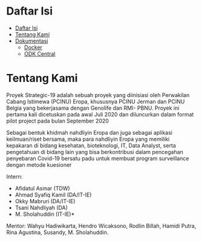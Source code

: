 # Daftar Isi
<!--ts-->
   * [Daftar Isi](#daftar-isi)
   * [Tentang Kami](#tentang-kami)
   * [Dokumentasi](./docs)
      * [Docker](./docs/docker.md)
      * [ODK Central](./docs/odk-central.md)
<!--te-->


# Tentang Kami

Proyek Strategic-19 adalah sebuah proyek yang diinisiasi oleh Perwakilan Cabang Istimewa (PCINU) Eropa, khususnya PCINU Jerman dan PCINU Belgia yang bekerjasama dengan Genolife dan RMI- PBNU. Proyek ini pertama kali dicetuskan pada awal Juli 2020 dan diluncurkan dalam format pilot project pada bulan September 2020


Sebagai bentuk khidmah nahdliyin Eropa dan juga sebagai aplikasi keilmuan/riset bersama, maka para nahdliyin Eropa yang memiliki kepakaran di bidang kesehatan, bioteknologi, IT, Data Analyst, serta pengetahuan di bidang lain yang bisa berkontribusi dalam pencegahan penyebaran Covid-19 bersatu padu untuk membuat program surveillance dengan metode kuesioner


Intern:
- Afidatul Asmar (TDW)
- Ahmad Syafiq Kamil (DA/IT-IE)
- Okky Mabruri (DA/IT-IE)
- Tsani Nahdliyah (DA)
- M. Sholahuddin (IT-IE)*


Mentor: Wahyu Hadiwikarta, Hendro Wicaksono, Rodlin Billah, Hamidi Putra, Rina Agustina, Susandy, M. Sholahuddin.
